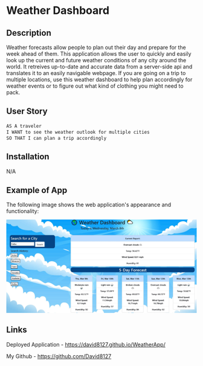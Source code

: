 # Weather Dashboard

## Description

Weather forecasts allow people to plan out their day and prepare for the week ahead of them. This application allows the user to quickly and easily look up the current and future weather conditions of any city around the world. It retreives up-to-date and accurate data from a server-side api and translates it to an easily navigable webpage. If you are going on a trip to multiple locations, use this weather dashboard to help plan accordingly for weather events or to figure out what kind of clothing you might need to pack.

## User Story

```
AS A traveler
I WANT to see the weather outlook for multiple cities
SO THAT I can plan a trip accordingly
```
## Installation

N/A

## Example of App

The following image shows the web application's appearance and functionality:

![The weather app includes a search option, a list of cities, and a five-day forecast and current weather conditions for Dallas.](./assets/images/weather-app-pic.JPG)

## Links 

Deployed Application - https://david8127.github.io/WeatherApp/

My Github - https://github.com/David8127